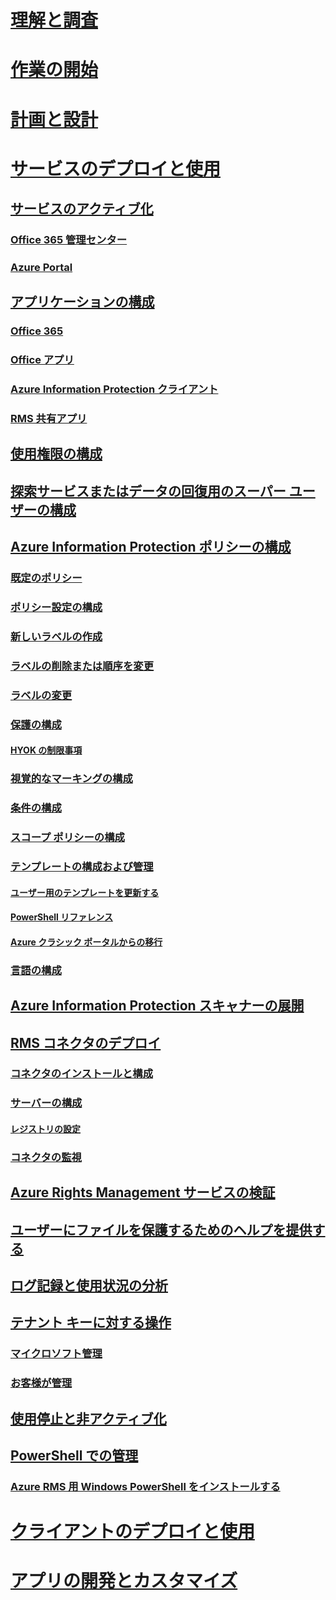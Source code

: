 # [理解と調査](/information-protection/understand-explore/what-is-information-protection)
# [作業の開始](/information-protection/get-started/requirements-azure-rms)
# [計画と設計](/information-protection/plan-design/deployment-roadmap)
# [サービスのデプロイと使用](activate-service.md)
## [サービスのアクティブ化](activate-service.md)
### [Office 365 管理センター](activate-office365.md)
### [Azure Portal](activate-azure.md)
## [アプリケーションの構成](configure-applications.md)
### [Office 365](configure-office365.md)
### [Office アプリ](configure-office-apps.md)
### [Azure Information Protection クライアント](configure-client.md)
### [RMS 共有アプリ](configure-sharing-app.md)
## [使用権限の構成](configure-usage-rights.md)
## [探索サービスまたはデータの回復用のスーパー ユーザーの構成](configure-super-users.md)
## [Azure Information Protection ポリシーの構成](configure-policy.md)
### [既定のポリシー](configure-policy-default.md)
### [ポリシー設定の構成](configure-policy-settings.md)
### [新しいラベルの作成](configure-policy-new-label.md)
### [ラベルの削除または順序を変更](configure-policy-delete-reorder.md)
### [ラベルの変更](configure-policy-change-label.md)
### [保護の構成](configure-policy-protection.md)
#### [HYOK の制限事項](configure-adrms-restrictions.md)
### [視覚的なマーキングの構成](configure-policy-markings.md)
### [条件の構成](configure-policy-classification.md)
### [スコープ ポリシーの構成](configure-policy-scope.md)
### [テンプレートの構成および管理](configure-policy-templates.md)
#### [ユーザー用のテンプレートを更新する](refresh-templates.md)
#### [PowerShell リファレンス](configure-templates-with-powershell.md)
#### [Azure クラシック ポータルからの移行](migrate-portal.md)
### [言語の構成](configure-policy-languages.md)
## [Azure Information Protection スキャナーの展開](deploy-aip-scanner.md)
## [RMS コネクタのデプロイ](deploy-rms-connector.md)
### [コネクタのインストールと構成](install-configure-rms-connector.md)
### [サーバーの構成](configure-servers-rms-connector.md)
#### [レジストリの設定](rms-connector-registry-settings.md)
### [コネクタの監視](monitor-rms-connector.md)
## [Azure Rights Management サービスの検証](verify.md)
## [ユーザーにファイルを保護するためのヘルプを提供する](help-users.md)
## [ログ記録と使用状況の分析](log-analyze-usage.md)
## [テナント キーに対する操作](operations-tenant-key.md)
### [マイクロソフト管理](operations-microsoft-managed-tenant-key.md)
### [お客様が管理](operations-customer-managed-tenant-key.md)
## [使用停止と非アクティブ化](decommission-deactivate.md)
## [PowerShell での管理](administer-powershell.md)
### [Azure RMS 用 Windows PowerShell をインストールする](install-powershell.md)
# [クライアントのデプロイと使用](/information-protection/rms-client/use-client)
# [アプリの開発とカスタマイズ](/information-protection/develop/developers-guide)

